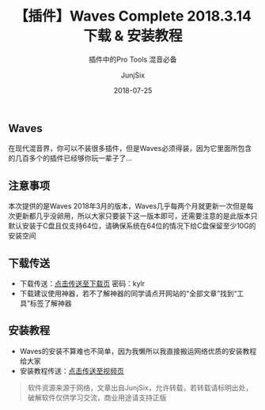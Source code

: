 ﻿---
layout:     post
title:      【插件】Waves Complete 2018.3.14 下载 & 安装教程
subtitle:   插件中的Pro Tools 混音必备
date:       2018-07-25
author:     JunjSix
header-img: img/bm_2.jpg
catalog: true
tags:
    - 插件
---
## Waves
在现代混音界，你可以不装很多插件，但是Waves必须得装，因为它里面所包含的几百多个的插件已经够你玩一辈子了...
## 注意事项
本次提供的是Waves 2018年3月的版本，Waves几乎每两个月就更新一次但是每次更新都几乎没卵用，所以大家只要装下这一版本即可，还需要注意的是此版本只默认安装于C盘且仅支持64位，请确保系统在64位的情况下给C盘保留至少10G的安装空间
## 下载传送
- 下载传送：[点击传送至下载页][1]  密码：kylr
- 下载建议使用神器，若不了解神器的同学请点开网站的“全部文章”找到“工具”标签了解神器

## 安装教程
- Waves的安装不算难也不简单，因为我懒所以我直接搬运网络优质的安装教程给大家
- 安装教程传送：[点击传送至视频页][2]

> 软件资源来源于网络，文章出自JunjSix，允许转载，若转载请标明出处，破解软件仅供学习交流，商业用途请支持正版


  [1]: https://pan.baidu.com/s/1HVCdX2rHIsQBw0PezabbFg
  [2]: https://www.bilibili.com/video/av21872275